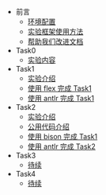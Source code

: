 <!-- _sidebar.md -->
* 前言
  * [环境配置](introduction/environment.md)
  * [实验框架使用方法](introduction/howtouse.md) 
  * [帮助我们改进文档](introduction/helptoimprove.md)
* Task0
  * [实验内容](task0_doc/task0.md) 
* Task1
  * [实验介绍](task1_doc/overview.md) 
  * [使用 flex 完成 Task1](task1_doc/flex.md)
  * [使用 antlr 完成 Task1](task1_doc/antlr.md)
* Task2
  * [实验介绍](task2_doc/overview.md) 
  * [公用代码介绍](task2_doc/share.md) 
  * [使用 bison 完成 Task1](task2_doc/bison.md)
  * [使用 antlr 完成 Task2](task2_doc/antlr.md)
* Task3
  * [待续](README.md)
* Task4
  * [待续](README.md)
